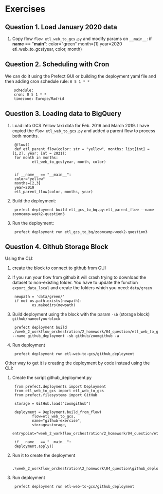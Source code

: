 # Exercises
## Question 1. Load January 2020 data
1. Copy flow ``flow etl_web_to_gcs.py`` and modify params on ``__main__``:
        if __name__ == "__main__":
                color="green"
                month=[1]
                year=2020
                etl_web_to_gcs(year, color, month)

## Question 2. Scheduling with Cron
We can do it using the Prefect GUI or building the deployment yaml file and then adding cron schedule rule: ``0 5 1 * *``

        schedule: 
        cron: 0 5 1 * *
        timezone: Europe/Madrid

## Question 3. Loading data to BigQuery
1. Load into GCS Yellow taxi data for Feb. 2019 and March 2019. I have copied the ``flow etl_web_to_gcs.py`` and added a parent flow to process both months.

        @flow()
        def etl_parent_flow(color: str = "yellow", months: list[int] = [1,2], year: int = 2021):
        for month in months:
                etl_web_to_gcs(year, month, color)
        

        if __name__ == "__main__":
        color="yellow"
        months=[2,3]
        year=2019
        etl_parent_flow(color, months, year)

2. Build the deployment:

        prefect deployment build etl_gcs_to_bq.py:etl_parent_flow --name zoomcamp-week2-question3

3. Run the deployment:

        prefect deployment run etl_gcs_to_bq/zoomcamp-week2-question3   
        

## Question 4. Github Storage Block 
Using the CLI:

1. create the block to connect to github from GUI

2. If you run your flow from github it will crash trying to download the dataset to non-existing folder. You have to update the function  ``export_data_local`` and create the folders which you need:  ``data/green ``

        newpath = 'data/green/' 
        if not os.path.exists(newpath):
                os.makedirs(newpath)

3. Build deployment using the block with the param ``-sb`` (storage block) ``github/nameofyourblock``

        prefect deployment build ./week_2_workflow_orchestration/2_homework/04_question/etl_web_to_gcs.py:etl_web_to_gcs --name github_deployment -sb github/zoomgithub -a
        
3. Run deployment

        prefect deployment run etl-web-to-gcs/github_deployment   


Other way to get it is creating the deployment by code instead using the CLI:


1. Create the script github_deployment.py

        from prefect.deployments import Deployment
        from etl_web_to_gcs import etl_web_to_gcs
        from prefect.filesystems import GitHub 

        storage = GitHub.load("zoomgithub")

        deployment = Deployment.build_from_flow(
                flow=etl_web_to_gcs,
                name="github-exercise",
                storage=storage,
                entrypoint="week_2_workflow_orchestration/2_homework/04_question/etl_web_to_gcs.py:etl_web_to_gcs")

        if __name__ == "__main__":
        deployment.apply()

2. Run it to create the deployment

        .\week_2_workflow_orchestration\2_homework\04_question\github_deployment.py

3. Run deployment

        prefect deployment run etl-web-to-gcs/github_deployment   

